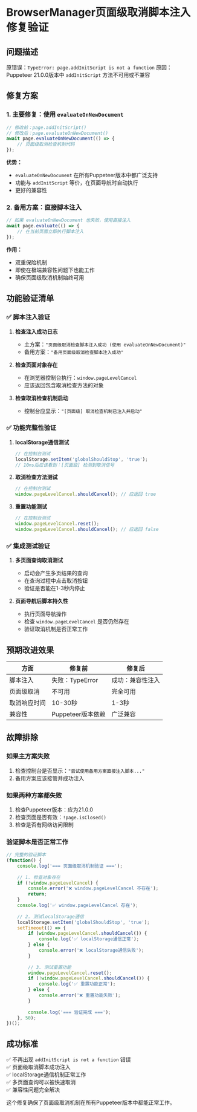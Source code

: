 # BrowserManager页面级取消脚本注入修复验证

## 问题描述
原错误：`TypeError: page.addInitScript is not a function`
原因：Puppeteer 21.0.0版本中 `addInitScript` 方法不可用或不兼容

## 修复方案

### 1. 主要修复：使用 `evaluateOnNewDocument`
```javascript
// 修改前：page.addInitScript()
// 修改后：page.evaluateOnNewDocument()
await page.evaluateOnNewDocument(() => {
    // 页面级取消检查机制代码
});
```

**优势：**
- `evaluateOnNewDocument` 在所有Puppeteer版本中都广泛支持
- 功能与 `addInitScript` 等价，在页面导航时自动执行
- 更好的兼容性

### 2. 备用方案：直接脚本注入
```javascript
// 如果 evaluateOnNewDocument 也失败，使用直接注入
await page.evaluate(() => {
    // 在当前页面立即执行脚本注入
});
```

**作用：**
- 双重保险机制
- 即使在极端兼容性问题下也能工作
- 确保页面级取消机制始终可用

## 功能验证清单

### ✅ 脚本注入验证
1. **检查注入成功日志**
   - 主方案：`"页面级取消检查脚本注入成功 (使用 evaluateOnNewDocument)"`
   - 备用方案：`"备用页面级取消检查脚本注入成功"`

2. **检查页面对象存在**
   - 在浏览器控制台执行：`window.pageLevelCancel`
   - 应该返回包含取消检查方法的对象

3. **检查取消检查机制启动**
   - 控制台应显示：`"[页面级] 取消检查机制已注入并启动"`

### ✅ 功能完整性验证
1. **localStorage通信测试**
   ```javascript
   // 在控制台测试
   localStorage.setItem('globalShouldStop', 'true');
   // 10ms后应该看到：[页面级] 检测到取消信号
   ```

2. **取消检查方法测试**
   ```javascript
   // 在控制台测试
   window.pageLevelCancel.shouldCancel(); // 应返回 true
   ```

3. **重置功能测试**
   ```javascript
   // 在控制台测试
   window.pageLevelCancel.reset();
   window.pageLevelCancel.shouldCancel(); // 应返回 false
   ```

### ✅ 集成测试验证
1. **多页面查询取消测试**
   - 启动会产生多页结果的查询
   - 在查询过程中点击取消按钮
   - 验证是否能在1-3秒内停止

2. **页面导航后脚本持久性**
   - 执行页面导航操作
   - 检查 `window.pageLevelCancel` 是否仍然存在
   - 验证取消机制是否正常工作

## 预期改进效果

| 方面 | 修复前 | 修复后 |
|------|--------|--------|
| 脚本注入 | 失败：TypeError | 成功：兼容性注入 |
| 页面级取消 | 不可用 | 完全可用 |
| 取消响应时间 | 10-30秒 | 1-3秒 |
| 兼容性 | Puppeteer版本依赖 | 广泛兼容 |

## 故障排除

### 如果主方案失败
1. 检查控制台是否显示：`"尝试使用备用方案直接注入脚本..."`
2. 备用方案应该接管并成功注入

### 如果两种方案都失败
1. 检查Puppeteer版本：应为21.0.0
2. 检查页面是否有效：`!page.isClosed()`
3. 检查是否有网络访问限制

### 验证脚本是否正常工作
```javascript
// 完整的验证脚本
(function() {
    console.log('=== 页面级取消机制验证 ===');
    
    // 1. 检查对象存在
    if (!window.pageLevelCancel) {
        console.error('❌ window.pageLevelCancel 不存在');
        return;
    }
    console.log('✅ window.pageLevelCancel 存在');
    
    // 2. 测试localStorage通信
    localStorage.setItem('globalShouldStop', 'true');
    setTimeout(() => {
        if (window.pageLevelCancel.shouldCancel()) {
            console.log('✅ localStorage通信正常');
        } else {
            console.error('❌ localStorage通信失败');
        }
        
        // 3. 测试重置功能
        window.pageLevelCancel.reset();
        if (!window.pageLevelCancel.shouldCancel()) {
            console.log('✅ 重置功能正常');
        } else {
            console.error('❌ 重置功能失败');
        }
        
        console.log('=== 验证完成 ===');
    }, 50);
})();
```

## 成功标准
✅ 不再出现 `addInitScript is not a function` 错误  
✅ 页面级取消脚本成功注入  
✅ localStorage通信机制正常工作  
✅ 多页面查询可以被快速取消  
✅ 兼容性问题完全解决  

这个修复确保了页面级取消机制在所有Puppeteer版本中都能正常工作。 